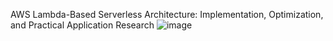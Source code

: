 AWS Lambda-Based Serverless Architecture: Implementation, Optimization, and Practical Application Research
![image](https://github.com/user-attachments/assets/955bdf3c-7b2d-40ec-a7c3-a1acde49c2ee)
